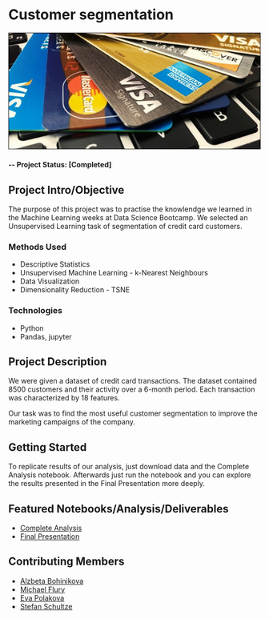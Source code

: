 # Customer segmentation

![alternative text](reports/img/credit_card.jpg)


#### -- Project Status: [Completed]

## Project Intro/Objective
The purpose of this project was to practise the knowlendge we learned in the Machine Learning weeks at Data Science Bootcamp. We selected an Unsupervised Learning task of segmentation of credit card customers.

### Methods Used
* Descriptive Statistics
* Unsupervised Machine Learning - k-Nearest Neighbours
* Data Visualization
* Dimensionality Reduction - TSNE

### Technologies
* Python
* Pandas, jupyter

## Project Description
We were given a dataset of credit card transactions. The dataset contained 8500 customers and their activity over a 6-month period. Each transaction was characterized by 18 features.

Our task was to find the most useful customer segmentation to improve the marketing campaigns of the company.


## Getting Started

To replicate results of our analysis, just download data and the Complete Analysis notebook. Afterwards just run the notebook and you can explore the results presented in the Final Presentation more deeply.

## Featured Notebooks/Analysis/Deliverables
* [Complete Analysis](link)
* [Final Presentation](reports/Credit_card_customer_analysis_final.pdf)


## Contributing Members
 - [Alzbeta Bohinikova](https://github.com/[Betka112])
 - [Michael Flury](https://github.com/[mikjf])
 - [Eva Polakova](https://github.com/[poleva])
 - [Stefan Schultze](https://github.com/[SchultzeStefan])
